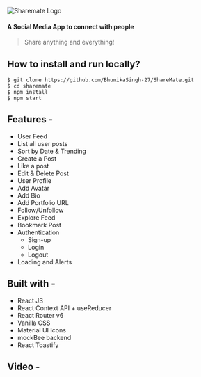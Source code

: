 ![Sharemate Logo](https://res.cloudinary.com/dgoldjr3g/image/upload/v1688866430/NegProjects/favicon_idgipx.jpg)

#### A Social Media App to connect with people

> Share anything and everything!

## How to install and run locally?

```
$ git clone https://github.com/BhumikaSingh-27/ShareMate.git
$ cd sharemate
$ npm install
$ npm start
```

## Features -

- User Feed
- List all user posts
- Sort by Date & Trending
- Create a Post
- Like a post
- Edit & Delete Post
- User Profile
- Add Avatar
- Add Bio
- Add Portfolio URL
- Follow/Unfollow
- Explore Feed
- Bookmark Post
- Authentication
  - Sign-up
  - Login
  - Logout
- Loading and Alerts

## Built with -

- React JS
- React Context API + useReducer
- React Router v6
- Vanilla CSS
- Material UI Icons
- mockBee backend
- React Toastify

## Video -
